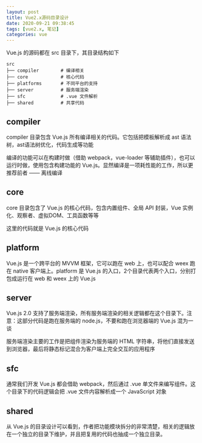 ```yaml
---
layout: post
title: Vue2.x源码目录设计
date: 2020-09-21 09:38:45
tags: [vue2.x, 笔记]
categories: vue
---
```


Vue.js 的源码都在 src 目录下，其目录结构如下

```
src
├── compiler        # 编译相关 
├── core            # 核心代码 
├── platforms       # 不同平台的支持
├── server          # 服务端渲染
├── sfc             # .vue 文件解析
├── shared          # 共享代码
```

<!-- more  -->

## compiler

compiler 目录包含 Vue.js 所有编译相关的代码。它包括把模板解析成 ast 语法树，ast语法树优化，代码生成等功能

编译的功能可以在构建时做（借助 webpack，vue-loader 等辅助插件），也可以运行时做，使用包含构建功能的 Vue.js。显然编译是一项耗性能的工作，所以更推荐前者 —— 离线编译

## core

core 目录包含了 Vue.js 的核心代码，包含内置组件、全局 API 封装，Vue 实例化、观察者、虚拟DOM、工具函数等等

这里的代码就是 Vue.js 的核心代码

## platform

Vue.js 是一个跨平台的 MVVM 框架，它可以跑在 web 上，也可以配合 weex 跑在 native 客户端上。platform 是 Vue.js 的入口，2个目录代表两个入口，分别打包成运行在 web 和 weex 上的 Vue.js

## server

Vue.js 2.0 支持了服务端渲染，所有服务端渲染的相关逻辑都在这个目录下。注意：这部分代码是跑在服务端的 node.js，不要和跑在浏览器端的 Vue.js 混为一谈

服务端渲染主要的工作是把组件渲染为服务端的 HTML 字符串，将他们直接发送到浏览器，最后将静态标记混合为客户端上完全交互的应用程序

## sfc

通常我们开发 Vue.js 都会借助 webpack，然后通过 .vue 单文件来编写组件。这个目录下的代码逻辑会把 .vue 文件内容解析成一个 JavaScript 对象

## shared

从 Vue.js 的目录设计可以看到，作者把功能模块拆分的非常清楚，相关的逻辑放在一个独立的目录下维护，并且把复用的代码也抽成一个独立目录。
